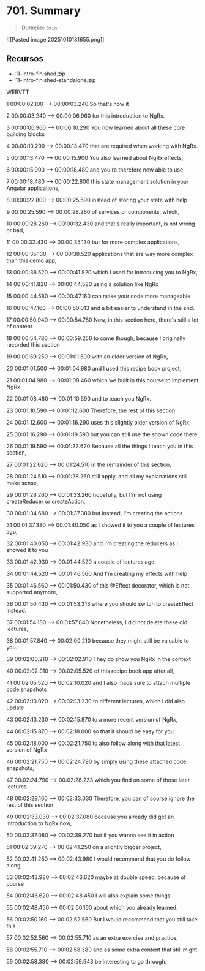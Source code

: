 # 701. Summary

> Duração: `3min`

![[Pasted image 20251010181655.png]]
## Recursos
- 11-intro-finished.zip
- 11-intro-finished-standalone.zip

WEBVTT

1
00:00:02.100 --> 00:00:03.240
<v Maximilian>So that's now it</v>

2
00:00:03.240 --> 00:00:06.960
for this introduction to NgRx.

3
00:00:06.960 --> 00:00:10.290
You now learned about all these core building blocks

4
00:00:10.290 --> 00:00:13.470
that are required when working with NgRx.

5
00:00:13.470 --> 00:00:15.900
You also learned about NgRx effects,

6
00:00:15.900 --> 00:00:18.480
and you're therefore now able to use

7
00:00:18.480 --> 00:00:22.800
this state management solution in your Angular applications,

8
00:00:22.800 --> 00:00:25.590
instead of storing your state with help

9
00:00:25.590 --> 00:00:28.260
of services or components, which,

10
00:00:28.260 --> 00:00:32.430
and that's really important, is not wrong or bad,

11
00:00:32.430 --> 00:00:35.130
but for more complex applications,

12
00:00:35.130 --> 00:00:38.520
applications that are way more complex than this demo app,

13
00:00:38.520 --> 00:00:41.820
which I used for introducing you to NgRx,

14
00:00:41.820 --> 00:00:44.580
using a solution like NgRx

15
00:00:44.580 --> 00:00:47.160
can make your code more manageable

16
00:00:47.160 --> 00:00:50.013
and a bit easier to understand in the end.

17
00:00:50.940 --> 00:00:54.780
Now, in this section here, there's still a lot of content

18
00:00:54.780 --> 00:00:59.250
to come though, because I originally recorded this section

19
00:00:59.250 --> 00:01:01.500
with an older version of NgRx,

20
00:01:01.500 --> 00:01:04.980
and I used this recipe book project,

21
00:01:04.980 --> 00:01:08.460
which we built in this course to implement NgRx

22
00:01:08.460 --> 00:01:10.590
and to teach you NgRx.

23
00:01:10.590 --> 00:01:12.600
Therefore, the rest of this section

24
00:01:12.600 --> 00:01:16.290
uses this slightly older version of NgRx,

25
00:01:16.290 --> 00:01:19.590
but you can still use the shown code there.

26
00:01:19.590 --> 00:01:22.620
Because all the things I teach you in this section,

27
00:01:22.620 --> 00:01:24.510
in the remainder of this section,

28
00:01:24.510 --> 00:01:28.260
still apply, and all my explanations still make sense,

29
00:01:28.260 --> 00:01:33.260
hopefully, but I'm not using createReducer or createAction,

30
00:01:34.680 --> 00:01:37.380
but instead, I'm creating the actions

31
00:01:37.380 --> 00:01:40.050
as I showed it to you a couple of lectures ago,

32
00:01:40.050 --> 00:01:42.930
and I'm creating the reducers as I showed it to you

33
00:01:42.930 --> 00:01:44.520
a couple of lectures ago.

34
00:01:44.520 --> 00:01:46.560
And I'm creating my effects with help

35
00:01:46.560 --> 00:01:50.430
of this @Effect decorator, which is not supported anymore,

36
00:01:50.430 --> 00:01:53.313
where you should switch to createEffect instead.

37
00:01:54.180 --> 00:01:57.840
Nonetheless, I did not delete these old lectures,

38
00:01:57.840 --> 00:02:00.210
because they might still be valuable to you.

39
00:02:00.210 --> 00:02:02.910
They do show you NgRx in the context

40
00:02:02.910 --> 00:02:05.520
of this recipe book app after all,

41
00:02:05.520 --> 00:02:10.020
and I also made sure to attach multiple code snapshots

42
00:02:10.020 --> 00:02:13.230
to different lectures, which I did also update

43
00:02:13.230 --> 00:02:15.870
to a more recent version of NgRx,

44
00:02:15.870 --> 00:02:18.000
so that it should be easy for you

45
00:02:18.000 --> 00:02:21.750
to also follow along with that latest version of NgRx

46
00:02:21.750 --> 00:02:24.790
by simply using these attached code snapshots,

47
00:02:24.790 --> 00:02:28.233
which you find on some of those later lectures.

48
00:02:29.160 --> 00:02:33.030
Therefore, you can of course ignore the rest of this section

49
00:02:33.030 --> 00:02:37.080
because you already did get an introduction to NgRx now,

50
00:02:37.080 --> 00:02:39.270
but if you wanna see it in action

51
00:02:39.270 --> 00:02:41.250
on a slightly bigger project,

52
00:02:41.250 --> 00:02:43.980
I would recommend that you do follow along,

53
00:02:43.980 --> 00:02:46.620
maybe at double speed, because of course

54
00:02:46.620 --> 00:02:48.450
I will also explain some things

55
00:02:48.450 --> 00:02:50.160
about which you already learned.

56
00:02:50.160 --> 00:02:52.560
But I would recommend that you still take this

57
00:02:52.560 --> 00:02:55.710
as an extra exercise and practice,

58
00:02:55.710 --> 00:02:58.380
and as some extra content that still might

59
00:02:58.380 --> 00:02:59.943
be interesting to go through.

